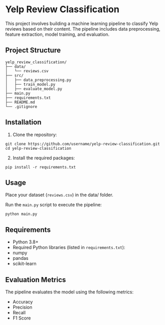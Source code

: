 ﻿# Yelp Review Classification

This project involves building a machine learning pipeline to classify Yelp reviews based on their content. The pipeline includes data preprocessing, feature extraction, model training, and evaluation.

## Project Structure
```
yelp_review_classification/
├── data/
│   └── reviews.csv         
├── src/
│   ├── data_preprocessing.py  
│   ├── train_model.py         
│   ├── evaluate_model.py      
├── main.py                  
├── requirements.txt          
├── README.md                 
└── .gitignore
```
## Installation
1. Clone the repository:
```
git clone https://github.com/username/yelp-review-classification.git
cd yelp-review-classification
```
2. Install the required packages:
```
pip install -r requirements.txt
```
## Usage

Place your dataset (```reviews.csv```) in the data/ folder.

Run the ```main.py``` script to execute the pipeline:
```
python main.py
```

## Requirements

- Python 3.8+
- Required Python libraries (listed in ```requirements.txt```):
- numpy
- pandas
- scikit-learn

## Evaluation Metrics

The pipeline evaluates the model using the following metrics:
- Accuracy
- Precision
- Recall
- F1 Score


